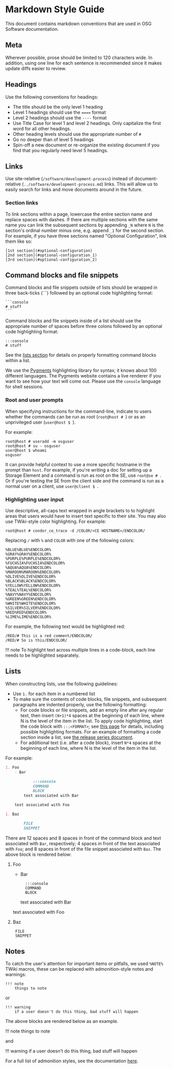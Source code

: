 Markdown Style Guide
====================

This document contains markdown conventions that are used in OSG Software documentation.

Meta
----

Wherever possible, prose should be limited to 120 characters wide.
In addition, using one line for each sentence is recommended since it makes update diffs easier to review.

Headings
--------

Use the following conventions for headings:

- The title should be the only level 1 heading
- Level 1 headings should use the `====` format
- Level 2 headings should use the `----` format
- Use Title Case for level 1 and level 2 headings. Only capitalize the first word for all other headings.
- Other heading levels should use the appropriate number of `#`
- Go no deeper than of level 5 headings
- Spin-off a new document or re-organize the existing document if you find that you regularly need level 5 headings.

Links
-----

Use site-relative (`/software/development-process`) instead of document-relative (`../software/development-process.md`)
links. This will allow us to easily search for links and move documents around in the future.

### Section links ###

To link sections within a page, lowercase the entire section name and replace spaces with dashes. If there are multiple
sections with the same name you can link the subsequent sections by appending `_N` where `N` is the section's ordinal
number minus one, e.g. append `_1` for the second section. For example, if you have three sections named "Optional
Configuration", link them like so:

```
[1st section](#optional-configuration)
[2nd section](#optional-configuration_1)
[3rd section](#optional-configuration_2)
```

Command blocks and file snippets
--------------------------------

Command blocks and file snippets outside of lists should be wrapped in three back-ticks (\`\`\`) followed by an optional
code highlighting format:

    ```console
    # stuff
    ```

Command blocks and file snippets inside of a list should use the appropriate number of spaces before three
colons followed by an optional code highlighting format:

```
:::console
# stuff
```

See the [lists section](#lists) for details on properly formatting command blocks within a list.

We use the [Pygments](http://pygments.org/) highlighting library for syntax; it knows about 100 different languages.
The Pygments website contains a live renderer if you want to see how your text will come out.  Please use the `console`
language for shell sessions.

### Root and user prompts ###

When specifying instructions for the command-line, indicate to users whether the commands can be run as root 
(`root@host # `) or as an unprivileged user (`user@host $ `).

For example:

```console
root@host # useradd -m osguser
root@host # su - osguser
user@host $ whoami
osguser
```

It can provide helpful context to use a more specific hostname in the prompt than `host`.
For example, if you're writing a doc for setting up a Storage Element and a command is run as root on the SE, use `root@se # `.
Or if you're testing the SE from the client side and the command is run as a normal user on a client, use `user@client $ `.

### Highlighting user input  ###

Use descriptive, all-caps text wrapped in angle brackets to to highlight areas that users would have to insert text
specific to their site. You may also use TWiki-style color highlighting. For example:

```console
root@host # condor_ce_trace -d /COLOR/<CE HOSTNAME>/ENDCOLOR/
```

Replacing `/` with `%` and `COLOR` with one of the following colors:

```
%BLUE%BLUE%ENDCOLOR%
%GRAY%GRAY%ENDCOLOR%
%PURPLE%PURPLE%ENDCOLOR%
%FUCHSIA%FUCHSIA%ENDCOLOR%
%AQUA%AQUA%ENDCOLOR%
%MAROON%MAROON%ENDCOLOR%
%OLIVE%OLIVE%ENDCOLOR%
%BLACK%BLACK%ENDCOLOR%
%YELLOW%YELLOW%ENDCOLOR%
%TEAL%TEAL%ENDCOLOR%
%NAVY%NAVY%ENDCOLOR%
%GREEN%GREEN%ENDCOLOR%
%WHITE%WHITE%ENDCOLOR%
%SILVER%SILVER%ENDCOLOR%
%RED%RED%ENDCOLOR%
%LIME%LIME%ENDCOLOR%
```

For example, the following text would be highlighted red:

```
/RED/# This is a red comment/ENDCOLOR/
/RED/# So is this/ENDCOLOR/
```

!!! note
    To highlight text across multiple lines in a code-block, each line needs to be highlighted separately.

Lists
-----

When constructing lists, use the following guidelines:

- Use `1.` for each item in a numbered list
- To make sure the contents of code blocks, file snippets, and subsequent paragraphs are indented properly, use the
  following formatting:
    - For code blocks or file snippets, add an empty line after any regular text, then insert `(N+1)*4` spaces at the
      beginning of each line, where N is the level of the item in the list. To apply code highlighting, start the code
      block with `:::<FORMAT>`; see [this page](http://squidfunk.github.io/mkdocs-material/extensions/codehilite/) for
      details, including possible highlighting formats.  For an example of formatting a code section inside a list, see
      [the release series document](https://github.com/opensciencegrid/docs/blob/master/docs/release/release_series.md).
    - For additional text (i.e. after a code block), insert `N*4` spaces at the beginning of each line, where N is the
      level of the item in the list.

For example:

```markdown
1. Foo
    - Bar

            :::console
            COMMAND
            BLOCK
        text associated with Bar

    text associated with Foo

1. Baz

        FILE
        SNIPPET

```

There are 12 spaces and 8 spaces in front of the command block and text associated with `Bar`, respectively; 4 spaces in
front of the text associated with `Foo`; and 8 spaces in front of the file snippet associated with `Baz`.  The above
block is rendered below:

1. Foo
    - Bar

            :::console
            COMMAND
            BLOCK
        text associated with Bar

    text associated with Foo

1. Baz

        FILE
        SNIPPET

Notes
-----

To catch the user's attention for important items or pitfalls, we used `%NOTE%` TWiki macros, these can be replaced with
admonition-style notes and warnings:

```
!!! note
    things to note
```

or

```
!!! warning
    if a user doesn't do this thing, bad stuff will happen
```

The above blocks are rendered below as an example.

!!! note things to note

and

!!! warning if a user doesn't do this thing, bad stuff will happen

For a full list of admonition styles, see the documentation
[here](https://squidfunk.github.io/mkdocs-material/extensions/admonition/).
